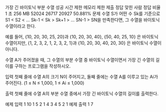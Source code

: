 가장 긴 바이토닉 부분 수열 성공
시간 제한	메모리 제한	제출	정답	맞힌 사람	정답 비율
1 초	256 MB	52024	26717	20927	50.881%
문제
수열 S가 어떤 수 Sk를 기준으로 S1 < S2 < ... Sk-1 < Sk > Sk+1 > ... SN-1 > SN을 만족한다면, 그 수열을 바이토닉 수열이라고 한다.

예를 들어, {10, 20, 30, 25, 20}과 {10, 20, 30, 40}, {50, 40, 25, 10} 은 바이토닉 수열이지만,  {1, 2, 3, 2, 1, 2, 3, 2, 1}과 {10, 20, 30, 40, 20, 30} 은 바이토닉 수열이 아니다.

수열 A가 주어졌을 때, 그 수열의 부분 수열 중 바이토닉 수열이면서 가장 긴 수열의 길이를 구하는 프로그램을 작성하시오.

입력
첫째 줄에 수열 A의 크기 N이 주어지고, 둘째 줄에는 수열 A를 이루고 있는 Ai가 주어진다. (1 ≤ N ≤ 1,000, 1 ≤ Ai ≤ 1,000)

출력
첫째 줄에 수열 A의 부분 수열 중에서 가장 긴 바이토닉 수열의 길이를 출력한다.

예제 입력 1 
10
1 5 2 1 4 3 4 5 2 1
예제 출력 1 
7